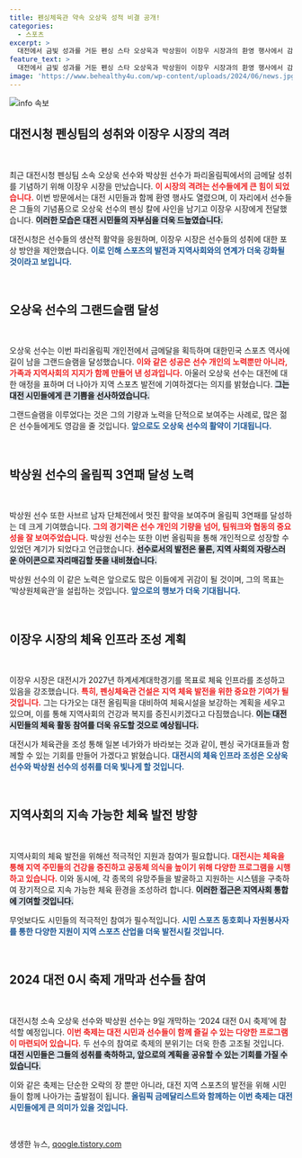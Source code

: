 ```yaml
---
title: 펜싱체육관 약속 오상욱 성적 비결 공개!
categories:
  - 스포츠
excerpt: >
  대전에서 금빛 성과를 거둔 펜싱 스타 오상욱과 박상원이 이장우 시장과의 환영 행사에서 감동의 순간을 나누었습니다. 메달의 영광과 함께 대전 체육의 미래를 다짐한 이들의 이야기를 클릭해보세요!
feature_text: >
  대전에서 금빛 성과를 거둔 펜싱 스타 오상욱과 박상원이 이장우 시장과의 환영 행사에서 감동의 순간을 나누었습니다. 메달의 영광과 함께 대전 체육의 미래를 다짐한 이들의 이야기를 클릭해보세요!
image: 'https://www.behealthy4u.com/wp-content/uploads/2024/06/news.jpg'
---
```


<p><img src="https://www.behealthy4u.com/wp-content/uploads/2024/06/news.jpg" alt="info 속보" /></p>

<h2 data-ke-size="size26">대전시청 펜싱팀의 성취와 이장우 시장의 격려</h2>

<p data-ke-size="size16">&nbsp;</p>

<p>최근 대전시청 펜싱팀 소속 오상욱 선수와 박상원 선수가 파리올림픽에서의 금메달 성취를 기념하기 위해 이장우 시장을 만났습니다. <b><span style="color: #ee2323;">이 시장의 격려는 선수들에게 큰 힘이 되었습니다.</span></b> 이번 방문에서는 대전 시민들과 함께 환영 행사도 열렸으며, 이 자리에서 선수들은 그들의 기념품으로 오상욱 선수의 펜싱 칼에 사인을 남기고 이장우 시장에게 전달했습니다. <b><span style="background-color: #21538527;">이러한 모습은 대전 시민들의 자부심을 더욱 드높였습니다.</span></b> </p>

<p>대전시청은 선수들의 생산적 활약을 응원하며, 이장우 시장은 선수들의 성취에 대한 포상 방안을 제안했습니다. <b><span style="color: #1a5490;">이로 인해 스포츠의 발전과 지역사회와의 연계가 더욱 강화될 것이라고 보입니다.</span></b></p>

<p data-ke-size="size16">&nbsp;</p>

<h2 data-ke-size="size26">오상욱 선수의 그랜드슬램 달성</h2>

<p data-ke-size="size16">&nbsp;</p>

<p>오상욱 선수는 이번 파리올림픽 개인전에서 금메달을 획득하며 대한민국 스포츠 역사에 길이 남을 그랜드슬램을 달성했습니다. <b><span style="color: #ee2323;">이와 같은 성공은 선수 개인의 노력뿐만 아니라, 가족과 지역사회의 지지가 함께 만들어 낸 성과입니다.</span></b> 아울러 오상욱 선수는 대전에 대한 애정을 표하며 더 나아가 지역 스포츠 발전에 기여하겠다는 의지를 밝혔습니다. <b><span style="background-color: #21538527;">그는 대전 시민들에게 큰 기쁨을 선사하였습니다.</span></b> </p>

<p>그랜드슬램을 이루었다는 것은 그의 기량과 노력을 단적으로 보여주는 사례로, 많은 젊은 선수들에게도 영감을 줄 것입니다. <b><span style="color: #1a5490;">앞으로도 오상욱 선수의 활약이 기대됩니다.</span></b></p>

<p data-ke-size="size16">&nbsp;</p>

<h2 data-ke-size="size26">박상원 선수의 올림픽 3연패 달성 노력</h2>

<p data-ke-size="size16">&nbsp;</p>

<p>박상원 선수 또한 사브르 남자 단체전에서 멋진 활약을 보여주며 올림픽 3연패를 달성하는 데 크게 기여했습니다. <b><span style="color: #ee2323;">그의 경기력은 선수 개인의 기량을 넘어, 팀워크와 협동의 중요성을 잘 보여주었습니다.</span></b> 박상원 선수는 또한 이번 올림픽을 통해 개인적으로 성장할 수 있었던 계기가 되었다고 언급했습니다. <b><span style="background-color: #21538527;">선수로서의 발전은 물론, 지역 사회의 자랑스러운 아이콘으로 자리매김할 뜻을 내비쳤습니다.</span></b> </p>

<p>박상원 선수의 이 같은 노력은 앞으로도 많은 이들에게 귀감이 될 것이며, 그의 목표는 ‘박상원체육관’을 설립하는 것입니다. <b><span style="color: #1a5490;">앞으로의 행보가 더욱 기대됩니다.</span></b></p>

<p data-ke-size="size16">&nbsp;</p>

<h2 data-ke-size="size26">이장우 시장의 체육 인프라 조성 계획</h2>

<p data-ke-size="size16">&nbsp;</p>

<p>이장우 시장은 대전시가 2027년 하계세계대학경기를 목표로 체육 인프라를 조성하고 있음을 강조했습니다. <b><span style="color: #ee2323;">특히, 펜싱체육관 건설은 지역 체육 발전을 위한 중요한 기여가 될 것입니다.</span></b> 그는 다가오는 대전 올림픽을 대비하여 체육시설을 보강하는 계획을 세우고 있으며, 이를 통해 지역사회의 건강과 복지를 증진시키겠다고 다짐했습니다. <b><span style="background-color: #21538527;">이는 대전 시민들의 체육 활동 참여를 더욱 유도할 것으로 예상됩니다.</span></b></p>

<p>대전시가 체육관을 조성 통해 일본 네가와가 바라보는 것과 같이, 펜싱 국가대표들과 함께할 수 있는 기회를 만들어 가겠다고 밝혔습니다. <b><span style="color: #1a5490;">대전시의 체육 인프라 조성은 오상욱 선수와 박상원 선수의 성취를 더욱 빛나게 할 것입니다.</span></b></p>

<p data-ke-size="size16">&nbsp;</p>

<h2 data-ke-size="size26">지역사회의 지속 가능한 체육 발전 방향</h2>

<p data-ke-size="size16">&nbsp;</p>

<p>지역사회의 체육 발전을 위해선 적극적인 지원과 참여가 필요합니다. <b><span style="color: #ee2323;">대전시는 체육을 통해 지역 주민들의 건강을 증진하고 공동체 의식을 높이기 위해 다양한 프로그램을 시행하고 있습니다.</span></b> 이와 동시에, 각 종목의 유망주들을 발굴하고 지원하는 시스템을 구축하여 장기적으로 지속 가능한 체육 환경을 조성하려 합니다. <b><span style="background-color: #21538527;">이러한 접근은 지역사회 통합에 기여할 것입니다.</span></b></p>

<p>무엇보다도 시민들의 적극적인 참여가 필수적입니다. <b><span style="color: #1a5490;">시민 스포츠 동호회나 자원봉사자를 통한 다양한 지원이 지역 스포츠 산업을 더욱 발전시킬 것입니다.</span></b></p>

<p data-ke-size="size16">&nbsp;</p>

<h2 data-ke-size="size26">2024 대전 0시 축제 개막과 선수들 참여</h2>

<p data-ke-size="size16">&nbsp;</p>

<p>대전시청 소속 오상욱 선수와 박상원 선수는 9일 개막하는 ‘2024 대전 0시 축제’에 참석할 예정입니다. <b><span style="color: #ee2323;">이번 축제는 대전 시민과 선수들이 함께 즐길 수 있는 다양한 프로그램이 마련되어 있습니다.</span></b> 두 선수의 참여로 축제의 분위기는 더욱 한층 고조될 것입니다. <b><span style="background-color: #21538527;">대전 시민들은 그들의 성취를 축하하고, 앞으로의 계획을 공유할 수 있는 기회를 가질 수 있습니다.</span></b> </p>

<p>이와 같은 축제는 단순한 오락의 장 뿐만 아니라, 대전 지역 스포츠의 발전을 위해 시민들이 함께 나아가는 출발점이 됩니다. <b><span style="color: #1a5490;">올림픽 금메달리스트와 함께하는 이번 축제는 대전 시민들에게 큰 의미가 있을 것입니다.</span></b></p>

<p data-ke-size="size16">&nbsp;</p>
생생한 뉴스, <a href="https://qoogle.tistory.com" rel="dofollow">qoogle.tistory.com</a>


